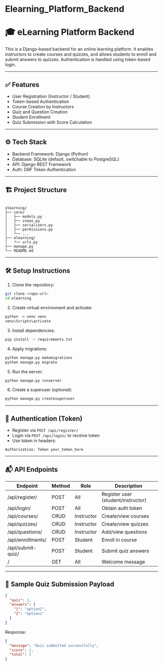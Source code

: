 # Elearning_Platform_Backend
# 🎓 eLearning Platform Backend 

This is a Django-based backend for an online learning platform. It enables instructors to create courses and quizzes, and allows students to enroll and submit answers to quizzes. Authentication is handled using token-based login.

---

## ✅ Features

- User Registration (Instructor / Student)
- Token-based Authentication
- Course Creation by Instructors
- Quiz and Question Creation
- Student Enrollment
- Quiz Submission with Score Calculation

---

## ⚙️ Tech Stack

- Backend Framework: Django (Python)
- Database: SQLite (default, switchable to PostgreSQL)
- API: Django REST Framework
- Auth: DRF Token Authentication

---

## 🏗️ Project Structure

```

elearning/
├── core/
│   ├── models.py
│   ├── views.py
│   ├── serializers.py
│   ├── permissions.py
│   └── ...
├── elearning/
│   └── urls.py
├── manage.py
└── README.md

````

---

## 🛠️ Setup Instructions

1. Clone the repository:

```bash
git clone <repo-url>
cd elearning
````

2. Create virtual environment and activate:

```bash
python -m venv venv
venv\Scripts\activate
```

3. Install dependencies:

```bash
pip install -r requirements.txt
```

4. Apply migrations:

```bash
python manage.py makemigrations
python manage.py migrate
```

5. Run the server:

```bash
python manage.py runserver
```

6. Create a superuser (optional):

```bash
python manage.py createsuperuser
```

---

## 🔐 Authentication (Token)

* Register via `POST /api/register/`
* Login via `POST /api/login/` to receive token
* Use token in headers:

```
Authorization: Token your_token_here
```

---

## 📬 API Endpoints

| Endpoint          | Method | Role       | Description                        |
| ----------------- | ------ | ---------- | ---------------------------------- |
| /api/register/    | POST   | All        | Register user (student/instructor) |
| /api/login/       | POST   | All        | Obtain auth token                  |
| /api/courses/     | CRUD   | Instructor | Create/view courses                |
| /api/quizzes/     | CRUD   | Instructor | Create/view quizzes                |
| /api/questions/   | CRUD   | Instructor | Add/view questions                 |
| /api/enrollments/ | POST   | Student    | Enroll in course                   |
| /api/submit-quiz/ | POST   | Student    | Submit quiz answers                |
| /                 | GET    | All        | Welcome message                    |

---

## 🎯 Sample Quiz Submission Payload

```json
{
  "quiz": 1,
  "answers": {
    "1": "option2",
    "2": "option1"
  }
}
```

Response:

```json
{
  "message": "Quiz submitted successfully",
  "score": 2,
  "total": 2
}
```
